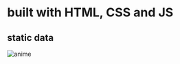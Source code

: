 # built with HTML, CSS and JS
## static data 
![anime](https://github.com/user-attachments/assets/a1f20cd6-cf1b-4952-8505-be636505c9f8)
